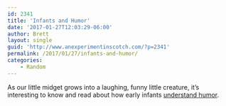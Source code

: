 ```yaml
---
id: 2341
title: 'Infants and Humor'
date: '2017-01-27T12:03:29-06:00'
author: Brett
layout: single
guid: 'http://www.anexperimentinscotch.com/?p=2341'
permalink: /2017/01/27/infants-and-humor/
categories:
    - Random
---
```


As our little midget grows into a laughing, funny little creature, it’s interesting to know and read about how early infants [understand humor](https://aeon.co/ideas/five-month-old-babies-know-whats-funny).